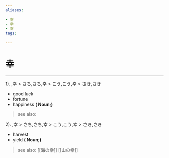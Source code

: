 ```yaml
---
aliases:
    
- 幸
- 幸
- 幸
tags:
    
---
```


# 幸
---
1).
,幸 > さち,さち,幸 > こう,こう,幸 > さき,さき

- good luck
- fortune
- happiness
**( Noun;)**
> see also: 
            
2).
,幸 > さち,さち,幸 > こう,こう,幸 > さき,さき

- harvest
- yield
**( Noun;)**
> see also:  [[海の幸]] [[山の幸]]
            